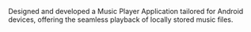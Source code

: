 Designed and developed a Music Player Application tailored for Android devices, offering the seamless playback of locally stored music files.
